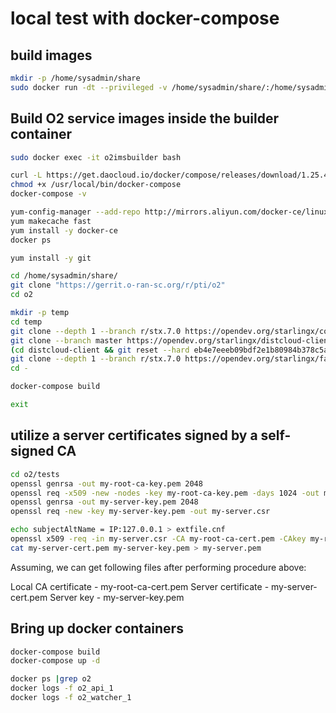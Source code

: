 
# local test with docker-compose

## build images

```sh
mkdir -p /home/sysadmin/share
sudo docker run -dt --privileged -v /home/sysadmin/share/:/home/sysadmin/share/ -v /var/run:/var/run --name o2imsbuilder centos:7
```

## Build O2 service images inside the builder container


```sh
sudo docker exec -it o2imsbuilder bash
```


```sh
curl -L https://get.daocloud.io/docker/compose/releases/download/1.25.4/docker-compose-`uname -s`-`uname -m` > /usr/local/bin/docker-compose
chmod +x /usr/local/bin/docker-compose
docker-compose -v

yum-config-manager --add-repo http://mirrors.aliyun.com/docker-ce/linux/centos/docker-ce.repo
yum makecache fast
yum install -y docker-ce
docker ps

yum install -y git

cd /home/sysadmin/share/
git clone "https://gerrit.o-ran-sc.org/r/pti/o2"
cd o2

mkdir -p temp
cd temp
git clone --depth 1 --branch r/stx.7.0 https://opendev.org/starlingx/config.git
git clone --branch master https://opendev.org/starlingx/distcloud-client.git
(cd distcloud-client && git reset --hard eb4e7eeeb09bdf2e1b80984b378c5a8ea9930f04)
git clone --depth 1 --branch r/stx.7.0 https://opendev.org/starlingx/fault.git
cd -

docker-compose build

exit

```

## utilize a server certificates signed by a self-signed CA

~~~sh
cd o2/tests
openssl genrsa -out my-root-ca-key.pem 2048
openssl req -x509 -new -nodes -key my-root-ca-key.pem -days 1024 -out my-root-ca-cert.pem -outform PEM
openssl genrsa -out my-server-key.pem 2048
openssl req -new -key my-server-key.pem -out my-server.csr

echo subjectAltName = IP:127.0.0.1 > extfile.cnf
openssl x509 -req -in my-server.csr -CA my-root-ca-cert.pem -CAkey my-root-ca-key.pem -CAcreateserial -out my-server-cert.pem -days 365 -extfile extfile.cnf
cat my-server-cert.pem my-server-key.pem > my-server.pem

~~~

Assuming, we can get following files after performing procedure above:

Local CA certificate - my-root-ca-cert.pem
Server certificate - my-server-cert.pem
Server key - my-server-key.pem


## Bring up docker containers

~~~sh
docker-compose build
docker-compose up -d

docker ps |grep o2
docker logs -f o2_api_1
docker logs -f o2_watcher_1
~~~
